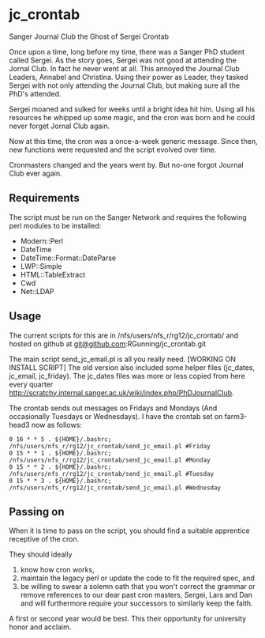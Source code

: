 jc_crontab
==========

Sanger Journal Club the Ghost of Sergei Crontab

Once upon a time, long before my time, there was a Sanger PhD student called Sergei. As the story goes, Sergei was not good at attending the Jornal Club. In fact he never went at all.
This annoyed the Journal Club Leaders, Annabel and Christina. Using their power as Leader, they tasked Sergei with not only attending the Journal Club, but making sure all the PhD's attended.

Sergei moaned and sulked for weeks until a bright idea hit him. Using all his resources he whipped up some magic, and the cron was born and he could never forget Jornal Club again.

Now at this time, the cron was a once-a-week generic message.
Since then, new functions were requested and the script evolved over time.

Cronmasters changed and the years went by. But no-one forgot Journal Club ever again.


Requirements
----------
The script must be run on the Sanger Network and requires the following perl modules to be installed:

- Modern::Perl
- DateTime
- DateTime::Format::DateParse
- LWP::Simple
- HTML::TableExtract
- Cwd
- Net::LDAP

Usage
----------

The current scripts for this are in /nfs/users/nfs_r/rg12/jc_crontab/ and hosted on github at git@github.com:RGunning/jc_crontab.git

The main script send_jc_email.pl is all you really need. [WORKING ON INSTALL SCRIPT]
The old version also included some helper files (jc_dates, jc_email, jc_friday). The jc_dates files was more or less copied from here every quarter http://scratchy.internal.sanger.ac.uk/wiki/index.php/PhDJournalClub.

The crontab sends out messages on Fridays and Mondays (And occasionally Tuesdays or Wednesdays). I have the crontab set on farm3-head3 now as follows:

    0 16 * * 5 . ${HOME}/.bashrc; /nfs/users/nfs_r/rg12/jc_crontab/send_jc_email.pl #Friday
    0 15 * * 1 . ${HOME}/.bashrc; /nfs/users/nfs_r/rg12/jc_crontab/send_jc_email.pl #Monday
    0 15 * * 2 . ${HOME}/.bashrc; /nfs/users/nfs_r/rg12/jc_crontab/send_jc_email.pl #Tuesday
    0 15 * * 3 . ${HOME}/.bashrc; /nfs/users/nfs_r/rg12/jc_crontab/send_jc_email.pl #Wednesday

Passing on
---------

When it is time to pass on the script, you should find a suitable apprentice receptive of the cron.

They should ideally
1) know how cron works,
2) maintain the legacy perl or update the code to fit the required spec, and
3) be willing to swear a solemn oath that you won't correct the grammar or remove references to our dear past cron masters, Sergei, Lars and Dan and will furthermore require your successors to similarly keep the faith.

A first or second year would be best. This their opportunity for university honor and acclaim.


